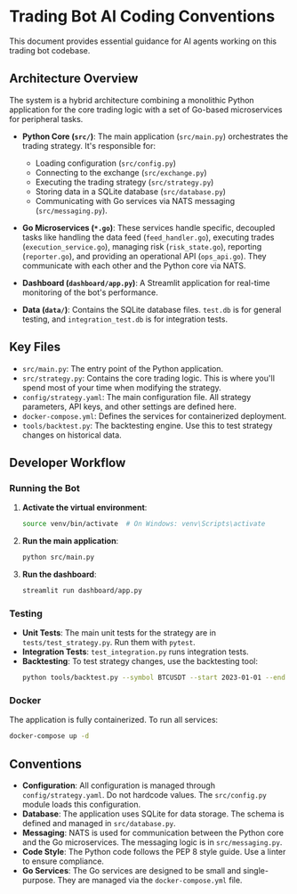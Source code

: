 # Trading Bot AI Coding Conventions

This document provides essential guidance for AI agents working on this trading bot codebase.

## Architecture Overview

The system is a hybrid architecture combining a monolithic Python application for the core trading logic with a set of Go-based microservices for peripheral tasks.

- **Python Core (`src/`)**: The main application (`src/main.py`) orchestrates the trading strategy. It's responsible for:

  - Loading configuration (`src/config.py`)
  - Connecting to the exchange (`src/exchange.py`)
  - Executing the trading strategy (`src/strategy.py`)
  - Storing data in a SQLite database (`src/database.py`)
  - Communicating with Go services via NATS messaging (`src/messaging.py`).

- **Go Microservices (`*.go`)**: These services handle specific, decoupled tasks like handling the data feed (`feed_handler.go`), executing trades (`execution_service.go`), managing risk (`risk_state.go`), reporting (`reporter.go`), and providing an operational API (`ops_api.go`). They communicate with each other and the Python core via NATS.

- **Dashboard (`dashboard/app.py`)**: A Streamlit application for real-time monitoring of the bot's performance.

- **Data (`data/`)**: Contains the SQLite database files. `test.db` is for general testing, and `integration_test.db` is for integration tests.

## Key Files

- `src/main.py`: The entry point of the Python application.
- `src/strategy.py`: Contains the core trading logic. This is where you'll spend most of your time when modifying the strategy.
- `config/strategy.yaml`: The main configuration file. All strategy parameters, API keys, and other settings are defined here.
- `docker-compose.yml`: Defines the services for containerized deployment.
- `tools/backtest.py`: The backtesting engine. Use this to test strategy changes on historical data.

## Developer Workflow

### Running the Bot

1.  **Activate the virtual environment**:
    ```bash
    source venv/bin/activate  # On Windows: venv\Scripts\activate
    ```
2.  **Run the main application**:
    ```bash
    python src/main.py
    ```
3.  **Run the dashboard**:
    ```bash
    streamlit run dashboard/app.py
    ```

### Testing

- **Unit Tests**: The main unit tests for the strategy are in `tests/test_strategy.py`. Run them with `pytest`.
- **Integration Tests**: `test_integration.py` runs integration tests.
- **Backtesting**: To test strategy changes, use the backtesting tool:
  ```bash
  python tools/backtest.py --symbol BTCUSDT --start 2023-01-01 --end 2024-01-01
  ```

### Docker

The application is fully containerized. To run all services:

```bash
docker-compose up -d
```

## Conventions

- **Configuration**: All configuration is managed through `config/strategy.yaml`. Do not hardcode values. The `src/config.py` module loads this configuration.
- **Database**: The application uses SQLite for data storage. The schema is defined and managed in `src/database.py`.
- **Messaging**: NATS is used for communication between the Python core and the Go microservices. The messaging logic is in `src/messaging.py`.
- **Code Style**: The Python code follows the PEP 8 style guide. Use a linter to ensure compliance.
- **Go Services**: The Go services are designed to be small and single-purpose. They are managed via the `docker-compose.yml` file.
